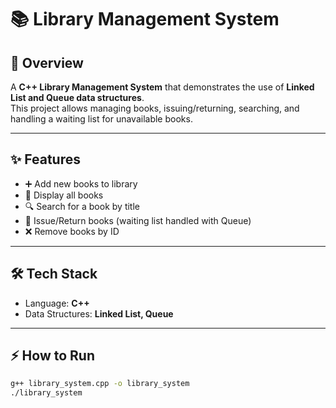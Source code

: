 # 📚 Library Management System

## 📌 Overview
A **C++ Library Management System** that demonstrates the use of **Linked List and Queue data structures**.  
This project allows managing books, issuing/returning, searching, and handling a waiting list for unavailable books.

---

## ✨ Features
- ➕ Add new books to library  
- 👀 Display all books  
- 🔍 Search for a book by title  
- 📖 Issue/Return books (waiting list handled with Queue)  
- ❌ Remove books by ID  

---

## 🛠️ Tech Stack
- Language: **C++**  
- Data Structures: **Linked List, Queue**  

---

## ⚡ How to Run
```bash
g++ library_system.cpp -o library_system
./library_system
